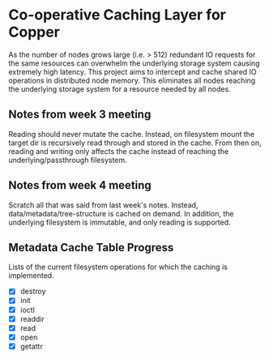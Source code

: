 # Co-operative Caching Layer for Copper ​

As the number of nodes grows large (i.e. > 512) redundant IO requests for the same 
resources can overwhelm the underlying storage system causing extremely high latency. 
This project aims to intercept and cache shared IO operations in distributed node memory.
This eliminates all nodes reaching the underlying storage system for a resource needed by
all nodes. 

## Notes from week 3 meeting

Reading should never mutate the cache. Instead, on filesystem mount the target dir is
recursively read through and stored in the cache. From then on, reading and writing only
affects the cache instead of reaching the underlying/passthrough filesystem.

## Notes from week 4 meeting

Scratch all that was said from last week's notes. Instead, data/metadata/tree-structure is
cached on demand. In addition, the underlying filesystem is immutable, and only reading is
supported.

## Metadata Cache Table Progress

Lists of the current filesystem operations for which the caching is implemented.

- [x] destroy
- [x] init
- [x] ioctl
- [x] readdir
- [x] read
- [x] open
- [x] getattr
